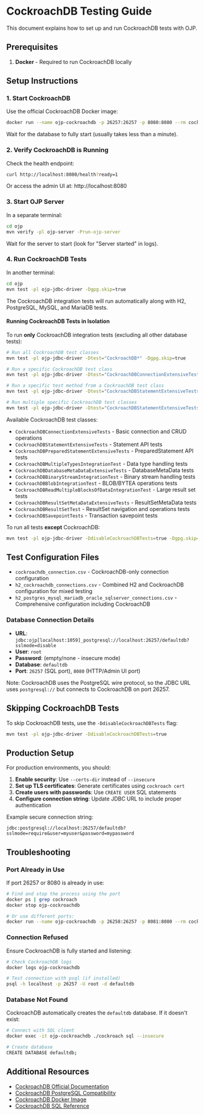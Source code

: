 # CockroachDB Testing Guide

This document explains how to set up and run CockroachDB tests with OJP.

## Prerequisites

1. **Docker** - Required to run CockroachDB locally

## Setup Instructions

### 1. Start CockroachDB

Use the official CockroachDB Docker image:

```bash
docker run --name ojp-cockroachdb -p 26257:26257 -p 8080:8080 --rm cockroachdb/cockroach:v24.3.4 start-single-node --insecure
```

Wait for the database to fully start (usually takes less than a minute).

### 2. Verify CockroachDB is Running

Check the health endpoint:

```bash
curl http://localhost:8080/health?ready=1
```

Or access the admin UI at: http://localhost:8080

### 3. Start OJP Server

In a separate terminal:

```bash
cd ojp
mvn verify -pl ojp-server -Prun-ojp-server
```

Wait for the server to start (look for "Server started" in logs).

### 4. Run CockroachDB Tests

In another terminal:

```bash
cd ojp
mvn test -pl ojp-jdbc-driver -Dgpg.skip=true
```

The CockroachDB integration tests will run automatically along with H2, PostgreSQL, MySQL, and MariaDB tests.

#### Running CockroachDB Tests in Isolation

To run **only** CockroachDB integration tests (excluding all other database tests):

```bash
# Run all CockroachDB test classes
mvn test -pl ojp-jdbc-driver -Dtest="CockroachDB*" -Dgpg.skip=true

# Run a specific CockroachDB test class
mvn test -pl ojp-jdbc-driver -Dtest="CockroachDBConnectionExtensiveTests" -Dgpg.skip=true

# Run a specific test method from a CockroachDB test class
mvn test -pl ojp-jdbc-driver -Dtest="CockroachDBStatementExtensiveTests#testExecuteQuery" -Dgpg.skip=true

# Run multiple specific CockroachDB test classes
mvn test -pl ojp-jdbc-driver -Dtest="CockroachDBStatementExtensiveTests,CockroachDBPreparedStatementExtensiveTests" -Dgpg.skip=true
```

Available CockroachDB test classes:
- `CockroachDBConnectionExtensiveTests` - Basic connection and CRUD operations
- `CockroachDBStatementExtensiveTests` - Statement API tests
- `CockroachDBPreparedStatementExtensiveTests` - PreparedStatement API tests
- `CockroachDBMultipleTypesIntegrationTest` - Data type handling tests
- `CockroachDBDatabaseMetaDataExtensiveTests` - DatabaseMetaData tests
- `CockroachDBBinaryStreamIntegrationTest` - Binary stream handling tests
- `CockroachDBBlobIntegrationTest` - BLOB/BYTEA operations tests
- `CockroachDBReadMultipleBlocksOfDataIntegrationTest` - Large result set tests
- `CockroachDBResultSetMetaDataExtensiveTests` - ResultSetMetaData tests
- `CockroachDBResultSetTest` - ResultSet navigation and operations tests
- `CockroachDBSavepointTests` - Transaction savepoint tests

To run all tests **except** CockroachDB:

```bash
mvn test -pl ojp-jdbc-driver -DdisableCockroachDBTests=true -Dgpg.skip=true
```

## Test Configuration Files

- `cockroachdb_connection.csv` - CockroachDB-only connection configuration
- `h2_cockroachdb_connections.csv` - Combined H2 and CockroachDB configuration for mixed testing
- `h2_postgres_mysql_mariadb_oracle_sqlserver_connections.csv` - Comprehensive configuration including CockroachDB

### Database Connection Details

- **URL**: `jdbc:ojp[localhost:1059]_postgresql://localhost:26257/defaultdb?sslmode=disable`
- **User**: `root`
- **Password**: (empty/none - insecure mode)
- **Database**: `defaultdb`
- **Port**: `26257` (SQL port), `8080` (HTTP/Admin UI port)

Note: CockroachDB uses the PostgreSQL wire protocol, so the JDBC URL uses `postgresql://` but connects to CockroachDB on port 26257.

## Skipping CockroachDB Tests

To skip CockroachDB tests, use the `-DdisableCockroachDBTests` flag:

```bash
mvn test -pl ojp-jdbc-driver -DdisableCockroachDBTests=true
```

## Production Setup

For production environments, you should:

1. **Enable security**: Use `--certs-dir` instead of `--insecure`
2. **Set up TLS certificates**: Generate certificates using `cockroach cert`
3. **Create users with passwords**: Use `CREATE USER` SQL statements
4. **Configure connection string**: Update JDBC URL to include proper authentication

Example secure connection string:
```
jdbc:postgresql://localhost:26257/defaultdb?sslmode=require&user=myuser&password=mypassword
```

## Troubleshooting

### Port Already in Use

If port 26257 or 8080 is already in use:

```bash
# Find and stop the process using the port
docker ps | grep cockroach
docker stop ojp-cockroachdb

# Or use different ports:
docker run --name ojp-cockroachdb -p 26258:26257 -p 8081:8080 --rm cockroachdb/cockroach:v24.3.4 start-single-node --insecure
```

### Connection Refused

Ensure CockroachDB is fully started and listening:

```bash
# Check CockroachDB logs
docker logs ojp-cockroachdb

# Test connection with psql (if installed)
psql -h localhost -p 26257 -U root -d defaultdb
```

### Database Not Found

CockroachDB automatically creates the `defaultdb` database. If it doesn't exist:

```bash
# Connect with SQL client
docker exec -it ojp-cockroachdb ./cockroach sql --insecure

# Create database
CREATE DATABASE defaultdb;
```

## Additional Resources

- [CockroachDB Official Documentation](https://www.cockroachlabs.com/docs/)
- [CockroachDB PostgreSQL Compatibility](https://www.cockroachlabs.com/docs/stable/postgresql-compatibility.html)
- [CockroachDB Docker Image](https://hub.docker.com/r/cockroachdb/cockroach)
- [CockroachDB SQL Reference](https://www.cockroachlabs.com/docs/stable/sql-statements.html)
